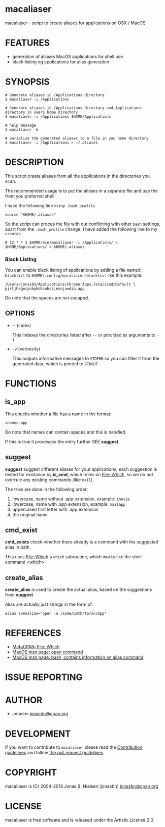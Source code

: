 # macaliaser

macaliaser - script to create aliases for applications on OSX / MacOS

# FEATURES

- generation of aliases MacOS applications for shell use
- black listing og applications for alias generation

# SYNOPSIS

    # Generate aliases in /Applications directory
    $ macaliaser -i /Applications

    # Generate aliases in /Applications directory and Applications directory in users home directory
    $ macaliaser -i /Applications $HOME/Applications

    # help message
    $ macaliaser -h

    # Serialize the generated aliases to a file in you home directory
    $ macaliaser -i /Applications > ~/.aliases

# DESCRIPTION

This script create aliases from all the applications in the directories you scan.

The recommended usage is to put the aliases in a separate file and use
the from you preferred shell.

I have the following line in my `.bash_profile`

    source "$HOME/.aliases"

So the script can proces the file with out conflicting with other `bash`
settings, apart from the `.bash_profile` change, I have added the
following line to my `crontab`

    0 12 * * 1 $HOME/bin/macaliaser -i /Applications/ \
    $HOME/Applications/ > $HOME/.aliases

### Black Listing

You can enable black listing of applications by adding a file named:
`blacklist` to `$HOME/.config/macaliaser/blacklist` like this example:

    /Users/jonasbn/Applications/Chrome Apps.localized/Default \
    pjkljhegncpnkpknbcohdijeoejaedia.app

Do note that the spaces are not escaped.

## OPTIONS

- -i (index)

    This indexes the directories listed after `--` or provided as arguments to `-i`

- -v (verbosity)

    This outputs informative messages to `STDERR` so you can filter it from the generated
    data, which is printed to `STDOUT`

# FUNCTIONS

## is\_app

This checks whether a file has a name in the format:

    «name».app

Do note that names can contain spaces and this is handled.

If this is true it processes the entry further SEE **suggest**.

## suggest

**suggest** suggest different aliases for your applications, each
suggestion is tested for existance by **is\_cmd**, which relies on [File::Which](https://metacpan.org/pod/File::Which),
so we do not overrule any existing commands (like `mail`).

The tries are done in the following order:

1. lowercase, name without .app extension, example: `imovie`
2. lowercase, name with .app extension, example: `mailapp`
3. uppercased first letter with .app extension
4. the original name

## cmd\_exist

**cmd\_exists** check whether there already is a command with the
suggested alias in path.

This uses [File::Which](https://metacpan.org/pod/File::Which)'s `which` subroutine, which works like the shell command &lt;which>

## create\_alias

**create\_alias** is used to create the actual alias, based on the suggestions
from **suggest**.

Alias are actually just strings in the form of:

    alias somealias="open -a /some/path/to/an/app"

# REFERENCES

- [MetaCPAN: File::Which](https://metacpan.org/pod/File::Which)
- [MacOS man page: open command](https://developer.apple.com/legacy/library/documentation/Darwin/Reference/ManPages/man1/open.1.html)
- [MacOS man page: bash, contains information on alias command](https://developer.apple.com/legacy/library/documentation/Darwin/Reference/ManPages/man1/bash.1.html)

# ISSUE REPORTING

# AUTHOR

- jonasbn <jonasbn@cpan.org>

# DEVELOPMENT

If you want to contribute to `macaliaser` please read the [Contribution guidelines](https://github.com/jonasbn/macaliaser/blob/master/CONTRIBUTING.md)
and follow [the pull request guidelines](https://github.com/jonasbn/macaliaser/blob/master/.github/PULL_TEMPLATE.md).

# COPYRIGHT

macaliaser is (C) 2004-2018 Jonas B. Nielsen (jonasbn)
<jonasbn@cpan.org>

# LICENSE

macaliaser is free software and is released under the Artistic
License 2.0.
